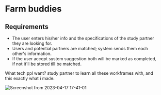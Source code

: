 # Farm buddies

## Requirements
- The user enters his/her info and the specifications of the study partner they are looking for.
- Users and potential partners are matched; system sends them each other's information.
- If the user accept system suggestion both will be marked as completed, if not it'll be stored till be matched.

What tech ppl want? study partner to learn all these workframes with, and this exactly what i made.

![Screenshot from 2023-04-17 17-41-01](https://user-images.githubusercontent.com/69214737/232538893-500dbe5d-28af-4b1f-a192-e7fb8ca3e348.png)
